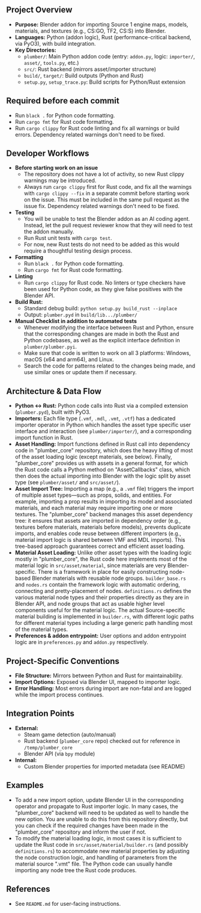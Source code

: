 ## Project Overview
- **Purpose:** Blender addon for importing Source 1 engine maps, models, materials, and textures (e.g., CS:GO, TF2, CS:S) into Blender.
- **Languages:** Python (addon logic), Rust (performance-critical backend, via PyO3), with build integration.
- **Key Directories:**
  - `plumber/`: Main Python addon code (entry: `addon.py`, logic: `importer/`, `asset/`, `tools.py`, etc.)
  - `src/`: Rust backend (mirrors asset/importer structure)
  - `build/`, `target/`: Build outputs (Python and Rust)
  - `setup.py`, `setup_trace.py`: Build scripts for Python/Rust extension

## Required before each commit
- Run `black .` for Python code formatting.
- Run `cargo fmt` for Rust code formatting.
- Run `cargo clippy` for Rust code linting and fix all warnings or build errors. Dependency related warnings don't need to be fixed.

## Developer Workflows
- **Before starting work on an issue**
  - The repository does not have a lot of activity, so new Rust clippy warnings may be introduced.
  - Always run `cargo clippy` first for Rust code, and fix all the warnings with `cargo clippy --fix` in a separate commit before starting work on the issue. This must be included in the same pull request as the issue fix. Dependency related warnings don't need to be fixed.
- **Testing**
  - You will be unable to test the Blender addon as an AI coding agent. Instead, let the pull request reviewer know that they will need to test the addon manually.
  - Run Rust unit tests with `cargo test`.
  - For now, new Rust tests do not need to be added as this would require a thoughtful testing design process.
- **Formatting**
  - Run `black .` for Python code formatting.
  - Run `cargo fmt` for Rust code formatting.
- **Linting**
  - Run `cargo clippy` for Rust code. No linters or type checkers have been used for Python code, as they give false positives with the Blender API.
- **Build Rust:**
  - Standard debug build: `python setup.py build_rust --inplace`
  - Output: `plumber.pyd` in `build/lib.../plumber/`
- **Manual Checklist in addition to automated tests**
  - Whenever modifying the interface between Rust and Python, ensure that the corresponding changes are made in both the Rust and Python codebases, as well as the explicit interface definition in `plumber/plumber.pyi`.
  - Make sure that code is written to work on all 3 platforms: Windows, macOS (x64 and arm64), and Linux.
  - Search the code for patterns related to the changes being made, and use similar ones or update them if necessary.

## Architecture & Data Flow
- **Python <-> Rust:** Python code calls into Rust via a compiled extension (`plumber.pyd`), built with PyO3.
- **Importers:** Each file type (`.vmf`, `.mdl`, `.vmt`, `.vtf`) has a dedicated importer operator in Python which handles the asset type specific user interface and interaction (see `plumber/importer/`), and a corresponding import function in Rust.
- **Asset Handling:** Import functions defined in Rust call into dependency code in "plumber_core" repository, which does the heavy lifting of most of the asset loading logic (except materials, see below). Finally, "plumber_core" provides us with assets in a general format, for which the Rust code calls a Python method on "AssetCallbacks" class, which then does the actual importing into Blender with the logic split by asset type (see `plumber/asset/` and `src/asset/`).
- **Asset Import Tree:** Importing a map (e.g., a `.vmf` file) triggers the import of multiple asset types—such as props, solids, and entities. For example, importing a prop results in importing its model and associated materials, and each material may require importing one or more textures. The "plumber_core" backend manages this asset dependency tree: it ensures that assets are imported in dependency order (e.g., textures before materials, materials before models), prevents duplicate imports, and enables code reuse between different importers (e.g., material import logic is shared between VMF and MDL imports). This tree-based approach guarantees correct and efficient asset loading.
- **Material Asset Loading:** Unlike other asset types with the loading logic mostly in "plumber_core", the Rust code here implements most of the material logic in `src/asset/material`, since materials are very Blender-specific. There is a framework in place for easily constructing node-based Blender materials with reusable node groups. `builder_base.rs` and `nodes.rs` contain the framework logic with automatic ordering, connecting and pretty-placement of nodes. `definitions.rs` defines the various material node types and their properties directly as they are in Blender API, and node groups that act as usable higher level components useful for the material logic. The actual Source-specific material building is implemented in `builder.rs`, with different logic paths for different material types including a large generic path handling most of the material types.
- **Preferences & addon entrypoint:** User options and addon entrypoint logic are in `preferences.py` and `addon.py` respectively.

## Project-Specific Conventions
- **File Structure:** Mirrors between Python and Rust for maintainability.
- **Import Options:** Exposed via Blender UI, mapped to importer logic.
- **Error Handling:** Most errors during import are non-fatal and are logged while the import process continues.

## Integration Points
- **External:**
  - Steam game detection (auto/manual)
  - Rust backend (`plumber_core` repo) checked out for reference in `/temp/plumber_core`
  - Blender API (via `bpy` module)
- **Internal:**
  - Custom Blender properties for imported metadata (see README)

## Examples
- To add a new import option, update Blender UI in the corresponding operator and propagate to Rust importer logic. In many cases, the "plumber_core" backend will need to be updated as well to handle the new option. You are unable to do this from this repository directly, but you can check if the required changes have been made in the "plumber_core" repository and inform the user if not.
- To modify the material loading logic, in most cases it is sufficient to update the Rust code in `src/asset/material/builder.rs` (and possibly `definitions.rs`) to accommodate new material properties by adjusting the node construction logic, and handling of parameters from the material source ".vmt" file. The Python code can usually handle importing any node tree the Rust code produces.

## References
- See `README.md` for user-facing instructions.
